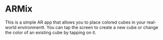 # ARMix
This is a simple AR app that allows you to place colored cubes in your real-world environmentt.
You can tap the screen to create a new cube or change the color of an existing cube by tapping on it.
